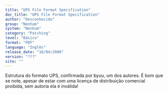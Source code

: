 ```yaml
---
title: "UPS File Format Specification"
doc_title: "UPS File Format Specification"
author: "Desconhecido"
group: "Nenhum"
system: "Nenhum"
category: "Patching"
level: "Básico"
format: "PDF"
language: "Inglês"
release_date: "18/04/2008"
version: "???"
site: ""
---
```

Estrutura do formato UPS, confirmada por byuu, um dos autores. É bom que se note, apesar de estar com uma licença de distribuição comercial proibida, sem autoria ela é inválida!